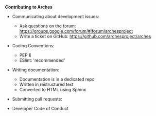 **Contributing to Arches**

- Communicating about development issues:
    - Ask questions on the forum: https://groups.google.com/forum/#!forum/archesproject
    - Write a ticket on GitHub: https://github.com/archesproject/arches

- Coding Conventions:
    - PEP 8
    - ESlint: 'recommended'

- Writing documentation:
    - Documentation is in a dedicated repo
    - Written in restructured text
    - Converted to HTML using Sphinx

- Submitting pull requests:

- Developer Code of Conduct
